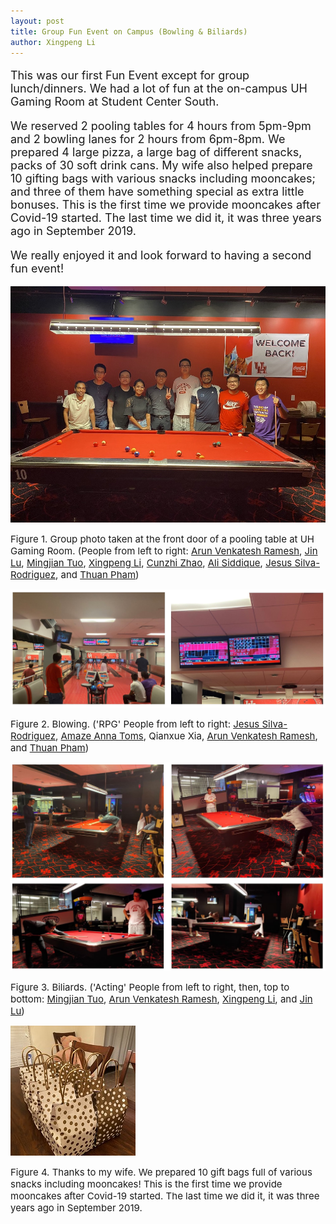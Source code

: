 ```yaml
---
layout: post
title: Group Fun Event on Campus (Bowling & Biliards) 
author: Xingpeng Li
---
```


<div class="smallhead" style="font-size:18px;">
<!--      <p style="color:black; font-size:18px;"> -->
      <p>
This was our first Fun Event except for group lunch/dinners. We had a lot of fun at the on-campus UH Gaming Room at Student Center South.
      </p>
</div>


<div class="smallhead" style="font-size:18px;">
      <p>
We reserved 2 pooling tables for 4 hours from 5pm-9pm and 2 bowling lanes for 2 hours from 6pm-8pm. We prepared 4 large pizza, a large bag of different snacks, packs of 30 soft drink cans. My wife also helped prepare 10 gifting bags with various snacks including mooncakes; and three of them have something special as extra little bonuses. This is the first time we provide mooncakes after Covid-19 started. The last time we did it, it was three years ago in September 2019.
      </p>
</div>

<div class="smallhead" style="font-size:18px;">
      <p>
We really enjoyed it and look forward to having a second fun event!
      </p>
</div>


![](/images/blog/2022.09.02_Grp-Photo.jpg)
<p></p>
<span class="text-figure-legend"  style="font-size:15px;">
Figure 1. Group photo taken at the front door of a pooling table at UH Gaming Room. (People from left to right: <a class="off" href="/people/Arun-Venkatesh-Ramesh/">Arun Venkatesh Ramesh</a>, <a class="off" href="/people/Jin-Lu/">Jin Lu</a>,  <a class="off" href="/people/Mingjian-Tuo/">Mingjian Tuo</a>, <a class="off" href="/people/Xingpeng-Li/">Xingpeng Li</a>, <a class="off" href="/people/Cunzhi-Zhao/">Cunzhi Zhao</a>, <a class="off" href="/people/Ali-Siddique/">Ali Siddique</a>, <a class="off" href="/people/Jesus-SilvaRodriguez/">Jesus Silva-Rodriguez</a>, and <a class="off" href="/people/Thuan-Pham/">Thuan Pham</a>)
</span>

![](/images/blog/2022.09.02_Bowling_combined.JPG)
<p></p>
<span class="text-figure-legend" style="font-size:15px;">
Figure 2. Blowing. ('RPG' People from left to right: <a class="off" href="/people/Jesus-SilvaRodriguez/">Jesus Silva-Rodriguez</a>, <a class="off" href="/people/Amaze-Anna-Toms/">Amaze Anna Toms</a>, Qianxue Xia, <a class="off" href="/people/Arun-Venkatesh-Ramesh/">Arun Venkatesh Ramesh</a>, and <a class="off" href="/people/Thuan-Pham/">Thuan Pham</a>)
</span>

![](/images/blog/2022.09.02_biliard_combined.JPG)
<p></p>
<span class="text-figure-legend" style="font-size:15px;">
Figure 3. Biliards. ('Acting' People from left to right, then, top to bottom: <a class="off" href="/people/Mingjian-Tuo/">Mingjian Tuo</a>, <a class="off" href="/people/Arun-Venkatesh-Ramesh/">Arun Venkatesh Ramesh</a>, <a class="off" href="/people/Xingpeng-Li/">Xingpeng Li</a>, and <a class="off" href="/people/Jin-Lu/">Jin Lu</a>)
</span>

![](/images/blog/2022.09.02_Gift-Bag.jpg)
<p></p>
<span class="text-figure-legend" style="font-size:15px;">
Figure 4. Thanks to my wife. We prepared 10 gift bags full of various snacks including mooncakes! This is the first time we provide mooncakes after Covid-19 started. The last time we did it, it was three years ago in September 2019.
</span>

